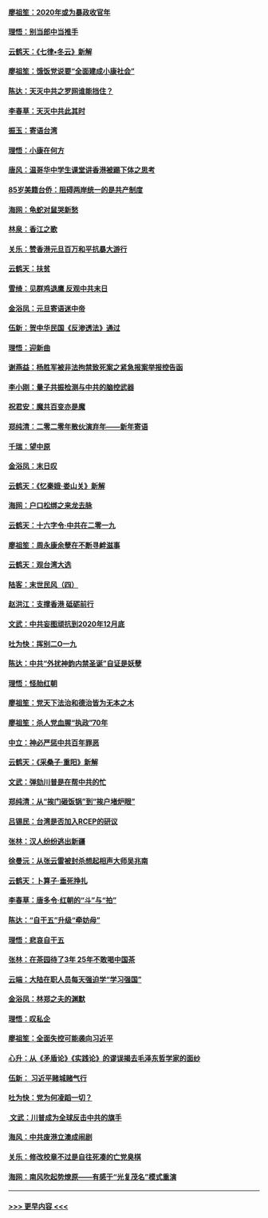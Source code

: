 #### [廖祖笙：2020年或为暴政收官年](../pages/nsc993/n11768216.md?t=01051244) 
#### [理悟：别当郎中当推手](../pages/nsc993/n11768243.md?t=01051244) 
#### [云鹤天：《七律▪冬云》新解](../pages/nsc993/n11768204.md?t=01051244) 
#### [廖祖笙：饿饭党说要“全面建成小康社会”](../pages/nsc993/n11767482.md?t=01051244) 
#### [陈达：天灭中共之罗网谁能挡住？](../pages/nsc993/n11767465.md?t=01051244) 
#### [李春草：天灭中共此其时](../pages/nsc993/n11767452.md?t=01051244) 
#### [振玉：寄语台湾](../pages/nsc993/n11767432.md?t=01051244) 
#### [理悟：小康在何方](../pages/nsc993/n11767394.md?t=01051244) 
#### [唐风：温哥华中学生课堂讲香港被踢下体之思考](../pages/nsc993/n11766848.md?t=01051244) 
#### [85岁美籍台侨：阻碍两岸统一的是共产制度](../pages/nsc993/n11765043.md?t=01051244) 
#### [海网：龟蛇对鼠哭新愁](../pages/nsc993/n11764895.md?t=01051244) 
#### [林泉：香江之歌](../pages/nsc993/n11764415.md?t=01051244) 
#### [关乐：赞香港元旦百万和平抗暴大游行](../pages/nsc993/n11764382.md?t=01051244) 
#### [云鹤天：扶贫](../pages/nsc993/n11764245.md?t=01051244) 
#### [雪绮：见群鸡退鹰  反观中共末日](../pages/nsc993/n11762112.md?t=01051244) 
#### [金浴凤：元旦寄语迷中帝](../pages/nsc993/n11761788.md?t=01051244) 
#### [伍新：贺中华民国《反渗透法》通过](../pages/nsc993/n11761994.md?t=01051244) 
#### [理悟：迎新曲](../pages/nsc993/n11761152.md?t=01051244) 
#### [谢燕益：杨胜军被非法拘禁致死案之紧急报案举报控告函](../pages/nsc993/n11756134.md?t=01051244) 
#### [李小刚：量子共振检测与中共的脑控武器](../pages/nsc993/n11754518.md?t=01051244) 
#### [祝君安：魔共百变亦是魔](../pages/nsc993/n11754469.md?t=01051244) 
#### [郑纯清：二零二零年散伙演弃年——新年寄语](../pages/nsc993/n11754195.md?t=01051244) 
#### [千瑞：望中原](../pages/nsc993/n11754159.md?t=01051244) 
#### [金浴凤：末日叹](../pages/nsc993/n11752359.md?t=01051244) 
#### [云鹤天：《忆秦娥‧娄山关》新解](../pages/nsc993/n11752348.md?t=01051244) 
#### [海网：户口松绑之来龙去脉](../pages/nsc993/n11752328.md?t=01051244) 
#### [云鹤天：十六字令‧中共在二零一九](../pages/nsc993/n11752305.md?t=01051244) 
#### [廖祖笙：周永康余孽在不断寻衅滋事](../pages/nsc993/n11751013.md?t=01051244) 
#### [云鹤天：观台湾大选](../pages/nsc993/n11751007.md?t=01051244) 
#### [陆客：末世民风（四）](../pages/nsc993/n11749203.md?t=01051244) 
#### [赵洪江：支撑香港 砥砺前行](../pages/nsc993/n11748482.md?t=01051244) 
#### [文武：中共妄图顽抗到2020年12月底](../pages/nsc993/n11748446.md?t=01051244) 
#### [吐为快：挥别二O一九](../pages/nsc993/n11748411.md?t=01051244) 
#### [陈达：中共“外扰神韵内禁圣诞”自证是妖孽](../pages/nsc993/n11748226.md?t=01051244) 
#### [理悟：怪胎红朝](../pages/nsc993/n11748206.md?t=01051244) 
#### [廖祖笙：党天下法治和德治皆为无本之木](../pages/nsc993/n11748135.md?t=01051244) 
#### [廖祖笙：杀人党血腥“执政”70年](../pages/nsc993/n11745144.md?t=01051244) 
#### [中立：神必严惩中共百年罪恶](../pages/nsc993/n11744970.md?t=01051244) 
#### [云鹤天：《采桑子‧重阳》新解](../pages/nsc993/n11744948.md?t=01051244) 
#### [文武：弹劾川普是在帮中共的忙](../pages/nsc993/n11744758.md?t=01051244) 
#### [郑纯清：从“挨门砸饭锅”到“挨户堵炉眼”](../pages/nsc993/n11744745.md?t=01051244) 
#### [吕锡民：台湾是否加入RCEP的研议](../pages/nsc993/n11744701.md?t=01051244) 
#### [张林：汉人纷纷逃出新疆](../pages/nsc993/n11743530.md?t=01051244) 
#### [徐曼沅：从张云雷被封杀想起相声大师吴兆南](../pages/nsc993/n11741816.md?t=01051244) 
#### [云鹤天：卜算子‧垂死挣扎](../pages/nsc993/n11739956.md?t=01051244) 
#### [李春草：唐多令‧红朝的“斗”与“拍”](../pages/nsc993/n11739830.md?t=01051244) 
#### [陈达：“自干五”升级“牵妨母”](../pages/nsc993/n11739724.md?t=01051244) 
#### [理悟：悲哀自干五](../pages/nsc993/n11739547.md?t=01051244) 
#### [张林：在茶园待了3年 25年不敢喝中国茶](../pages/nsc993/n11739240.md?t=01051244) 
#### [云端：大陆在职人员每天强迫学“学习强国”](../pages/nsc993/n11738735.md?t=01051244) 
#### [金浴凤：林郑之夫的渊默](../pages/nsc993/n11737735.md?t=01051244) 
#### [理悟：叹私企](../pages/nsc993/n11737715.md?t=01051244) 
#### [廖祖笙：全面失控可能袭向习近平](../pages/nsc993/n11737704.md?t=01051244) 
#### [心升：从《矛盾论》《实践论》的谬误揭去毛泽东哲学家的面纱](../pages/nsc993/n11736962.md?t=01051244) 
#### [伍新： 习近平赌城赌气行](../pages/nsc993/n11736929.md?t=01051244) 
#### [吐为快：党为何凌蹈一切？](../pages/nsc993/n11736915.md?t=01051244) 
#### [ 文武：川普成为全球反击中共的旗手](../pages/nsc993/n11736882.md?t=01051244) 
#### [海风：中共废港立澳成闹剧](../pages/nsc993/n11735857.md?t=01051244) 
#### [关乐：修改校章不过是自往死凑的亡党臭棋](../pages/nsc993/n11735097.md?t=01051244) 
#### [海网：南风吹起势燎原——有感于“光复茂名”模式重演](../pages/nsc993/n11732308.md?t=01051244) 

----
#### [ >>> 更早内容 <<< ](../indexes/nsc993-earlier.md)
